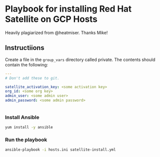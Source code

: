 # Playbook for installing Red Hat Satellite on GCP Hosts

Heavily plagiarized from @heatmiser. Thanks Mike!

## Instructiions

Create a file in the `group_vars` directory called private. The contents should contain the following:

```yaml
---
# Don't add these to git.

satellite_activation_key: <some activation key>
org_id: <some org key>
admin_user: <some admin user>
admin_password: <some admin password>
 
```

### Install Ansible

```bash
yum install -y ansible
```

### Run the playbook

```bash
ansible-playbook -i hosts.ini satellite-install.yml
```
